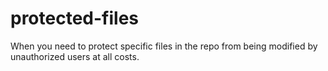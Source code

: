 # protected-files
When you need to protect specific files in the repo from being modified by unauthorized users at all costs.
